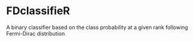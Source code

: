 # FDclassifieR
A binary classifier based on the class probability at a given rank following Fermi-Dirac distribution
